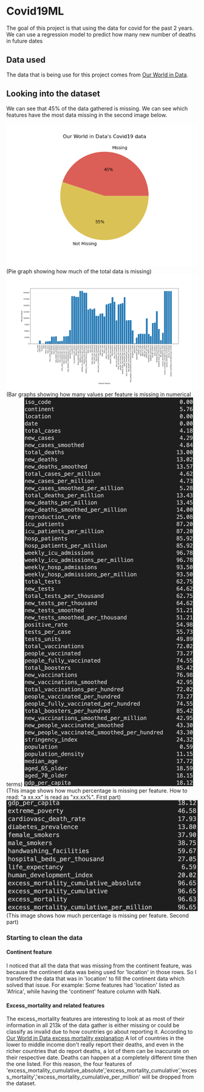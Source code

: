# Covid19ML

The goal of this project is that using the data for covid for the past 2 years. We can use a regression model to predict how many new number of deaths in future dates

## Data used
The data that is being use for this project comes from [Our World in Data](https://github.com/owid/covid-19-data/tree/master/public/data).

## Looking into the dataset
We can see that 45% of the data gathered is missing. We can see which features have the most data missing in the second image below.

![alt text](https://github.com/Daniel-Aguila/Covid19ML/blob/main/Assets/missing_data/MissingDataPieGraph.png)
(Pie graph showing how much of the total data is missing)
![alt text](https://github.com/Daniel-Aguila/Covid19ML/blob/main/Assets/missing_data/missingDataByFeature.png)
(Bar graphs showing how many values per feature is missing in numerical terms)
![alt text](https://github.com/Daniel-Aguila/Covid19ML/blob/main/Assets/missing_data/missingDataPerFeature_1.png)
(This image shows how much percentage is missing per feature. How to read: "a xx.xx" is read as "xx.xx%". First part)
![alt text](https://github.com/Daniel-Aguila/Covid19ML/blob/main/Assets/missing_data/missingDataPerFeature_2.png)
(This image shows how much percentage is missing per feature. Second part)

### Starting to clean the data

#### Continent feature
I noticed that all the data that was missing from the continent feature, was because the continent data was being used for 'location' in those rows. So I transfered the data that was in 'location' to fill the continent data which solved that issue. For example: Some features had 'location' listed as 'Africa', while having the 'continent' feature column with NaN.
#### Excess_mortality and related features
The excess_mortality features are interesting to look at as most of their information in all 213k of the data gather is either missing or could be classify as invalid due to how countries go about reporting it. According to [Our World in Data excess mortality explanation](https://github.com/owid/covid-19-data/tree/master/public/data/excess_mortality) A lot of countries in the lower to middle income don't really report their deaths, and even in the richer countries that do report deaths, a lot of them can be inaccurate on their respective date. Deaths can happen at a completely different time then the one listed. For this reason, the four features of 
'excess_mortality_cumulative_absolute','excess_mortality_cumulative','excess_mortality','excess_mortality_cumulative_per_million' will be dropped from the dataset.
